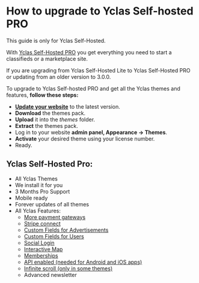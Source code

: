 # How to upgrade to Yclas Self-hosted PRO

This guide is only for Yclas Self-Hosted.

With  [Yclas Self-Hosted PRO](https://selfhosted.yclas.com/themes/yclas-self-hosted-pro.html) you get everything you need to start a classifieds or a marketplace site.

If you are upgrading from Yclas Self-Hosted Lite to Yclas Self-Hosted PRO or updating from an older version to 3.0.0.

To upgrade to Yclas Self-hosted PRO and get all the Yclas themes and features,  **follow these steps:**

-   **[Update your website](https://docs.yclas.com/how-to-update/)**  to the latest version.
-   **Download**  the themes pack.
-   **Upload**  it into the  _themes_  folder.
-   **Extract**  the themes pack.
-   Log in to your website  **admin panel, Appearance -> Themes**.
-   **Activate**  your desired theme using your license number.
-   Ready.

## Yclas Self-Hosted Pro:

-   All Yclas Themes
-   We install it for you
-   3 Months Pro Support
-   Mobile ready
-   Forever updates of all themes
-   All Yclas Features:
    -   [More payment gateways](Payment-gateways.md)
    -   [Stripe connect](Payment-set-up-marketplace-with-srtipe-connect.m)
    -   [Custom Fields for Advertisements](Custom-fields-create-custom-fields.md)
    -   [Custom Fields for Users](Users-create-custom-field-for-users.md)
    -   [Social Login](Plugins-login-using-social-auth.md)
    -   [Interactive Map](Content-create-an-interactive-map.md)
    -   [Memberships](Plugins-membership-plans-to-post.md)
    -   [API enabled (needed for Android and iOS apps)](api-documentation.md)
    -   [Infinite scroll (only in some themes)](Appearance-set-up-infinite-ads.md)
    -   Advanced newsletter
